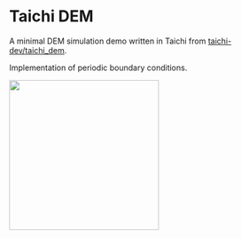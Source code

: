 # Taichi DEM
A minimal DEM simulation demo written in Taichi from [taichi-dev/taichi_dem](https://github.com/taichi-dev/taichi_dem).

Implementation of periodic boundary conditions.

<img src="periodic.gif" height="270px">
